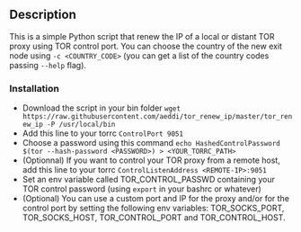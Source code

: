 ## Description
This is a simple Python script that renew the IP of a local or distant TOR proxy using TOR control port.
You can choose the country of the new exit node using `-c <COUNTRY_CODE>` (you can get a list of the country codes passing `--help` flag).

### Installation
- Download the script in your bin folder `wget https://raw.githubusercontent.com/aeddi/tor_renew_ip/master/tor_renew_ip -P /usr/local/bin`
- Add this line to your torrc `ControlPort 9051`
- Choose a password using this command `echo HashedControlPassword $(tor --hash-password <PASSWORD>) > <YOUR_TORRC_PATH>`
- (Optionnal) If you want to control your TOR proxy from a remote host, add this line to your torrc `ControlListenAddress <REMOTE-IP>:9051`
- Set an env variable called TOR_CONTROL_PASSWD containing your TOR control password (using `export` in your bashrc or whatever)
- (Optional) You can use a custom port and IP for the proxy and/or for the control port by setting the following env variables: TOR_SOCKS_PORT, TOR_SOCKS_HOST, TOR_CONTROL_PORT and TOR_CONTROL_HOST.
